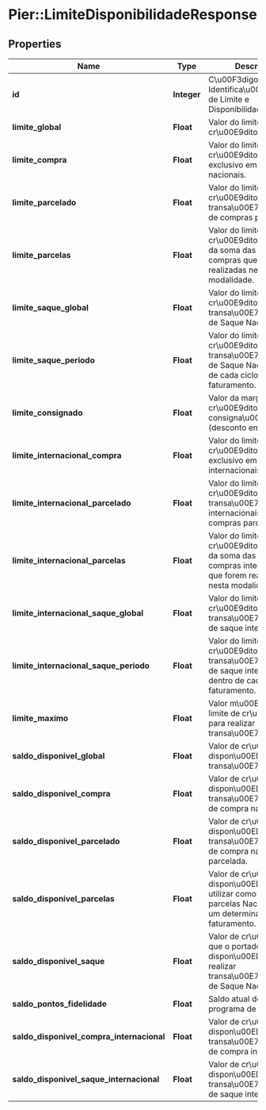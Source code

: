 # Pier::LimiteDisponibilidadeResponse

## Properties
Name | Type | Description | Notes
------------ | ------------- | ------------- | -------------
**id** | **Integer** | C\u00F3digo de Identifica\u00E7\u00E3o de Limite e Disponibilidade (id). | [optional] 
**limite_global** | **Float** | Valor do limite de cr\u00E9dito. | [optional] 
**limite_compra** | **Float** | Valor do limite de cr\u00E9dito para uso exclusivo em compras nacionais. | [optional] 
**limite_parcelado** | **Float** | Valor do limite de cr\u00E9dito para transa\u00E7\u00F5es de compras parceladas. | [optional] 
**limite_parcelas** | **Float** | Valor do limite de cr\u00E9dito acumulado da soma das parcelas das compras que forem realizadas nesta modalidade. | [optional] 
**limite_saque_global** | **Float** | Valor do limite de cr\u00E9dito para transa\u00E7\u00F5es de Saque Nacional. | [optional] 
**limite_saque_periodo** | **Float** | Valor do limite de cr\u00E9dito para transa\u00E7\u00F5es de Saque Nacional dentro de cada ciclo de faturamento. | [optional] 
**limite_consignado** | **Float** | Valor da margem de cr\u00E9dito para consigna\u00E7\u00F5es (desconto em folha). | [optional] 
**limite_internacional_compra** | **Float** | Valor do limite de cr\u00E9dito para uso exclusivo em compras internacionais. | [optional] 
**limite_internacional_parcelado** | **Float** | Valor do limite de cr\u00E9dito para transa\u00E7\u00F5es internacionais de compras parceladas. | [optional] 
**limite_internacional_parcelas** | **Float** | Valor do limite de cr\u00E9dito acumulado da soma das parcelas das compras internacionais que forem realizadas nesta modalidade. | [optional] 
**limite_internacional_saque_global** | **Float** | Valor do limite de cr\u00E9dito para transa\u00E7\u00F5es de saque internacional. | [optional] 
**limite_internacional_saque_periodo** | **Float** | Valor do limite de cr\u00E9dito para transa\u00E7\u00F5es de saque internacional dentro de cada ciclo de faturamento. | [optional] 
**limite_maximo** | **Float** | Valor m\u00E1ximo do limite de cr\u00E9dito para realizar transa\u00E7\u00F5es. | [optional] 
**saldo_disponivel_global** | **Float** | Valor de cr\u00E9dito dispon\u00EDvel para transa\u00E7\u00F5es. | [optional] 
**saldo_disponivel_compra** | **Float** | Valor de cr\u00E9dito dispon\u00EDvel para transa\u00E7\u00F5es de compra nacional. | [optional] 
**saldo_disponivel_parcelado** | **Float** | Valor de cr\u00E9dito dispon\u00EDvel para transa\u00E7\u00F5es de compra nacional parcelada. | [optional] 
**saldo_disponivel_parcelas** | **Float** | Valor de cr\u00E9dito dispon\u00EDvel para utilizar como valor de parcelas Nacionais em um determinado ciclo de faturamento. | [optional] 
**saldo_disponivel_saque** | **Float** | Valor de cr\u00E9dito que o portador possui dispon\u00EDvel para realizar transa\u00E7\u00F5es de Saque Nacional. | [optional] 
**saldo_pontos_fidelidade** | **Float** | Saldo atual de pontos do programa de fidelidade. | [optional] 
**saldo_disponivel_compra_internacional** | **Float** | Valor de cr\u00E9dito dispon\u00EDvel para transa\u00E7\u00F5es de compra internacional. | [optional] 
**saldo_disponivel_saque_internacional** | **Float** | Valor de cr\u00E9dito dispon\u00EDvel para transa\u00E7\u00F5es de saque internacional. | [optional] 


